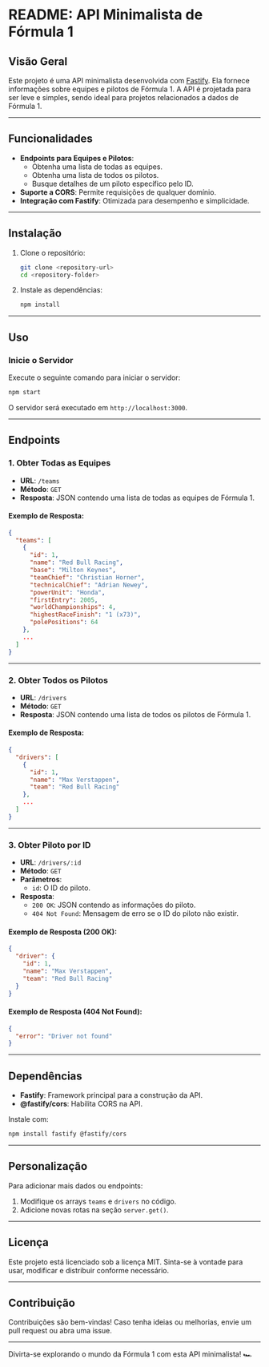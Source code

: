 # README: API Minimalista de Fórmula 1

## Visão Geral

Este projeto é uma API minimalista desenvolvida com [Fastify](https://www.fastify.io/). Ela fornece informações sobre equipes e pilotos de Fórmula 1. A API é projetada para ser leve e simples, sendo ideal para projetos relacionados a dados de Fórmula 1.

---

## Funcionalidades

- **Endpoints para Equipes e Pilotos**:
  - Obtenha uma lista de todas as equipes.
  - Obtenha uma lista de todos os pilotos.
  - Busque detalhes de um piloto específico pelo ID.
- **Suporte a CORS**: Permite requisições de qualquer domínio.
- **Integração com Fastify**: Otimizada para desempenho e simplicidade.

---

## Instalação

1. Clone o repositório:
   ```bash
   git clone <repository-url>
   cd <repository-folder>
   ```

2. Instale as dependências:
   ```bash
   npm install
   ```

---

## Uso

### Inicie o Servidor

Execute o seguinte comando para iniciar o servidor:
```bash
npm start
```

O servidor será executado em `http://localhost:3000`.

---

## Endpoints

### 1. Obter Todas as Equipes
- **URL**: `/teams`
- **Método**: `GET`
- **Resposta**: JSON contendo uma lista de todas as equipes de Fórmula 1.

#### Exemplo de Resposta:
```json
{
  "teams": [
    {
      "id": 1,
      "name": "Red Bull Racing",
      "base": "Milton Keynes",
      "teamChief": "Christian Horner",
      "technicalChief": "Adrian Newey",
      "powerUnit": "Honda",
      "firstEntry": 2005,
      "worldChampionships": 4,
      "highestRaceFinish": "1 (x73)",
      "polePositions": 64
    },
    ...
  ]
}
```

---

### 2. Obter Todos os Pilotos
- **URL**: `/drivers`
- **Método**: `GET`
- **Resposta**: JSON contendo uma lista de todos os pilotos de Fórmula 1.

#### Exemplo de Resposta:
```json
{
  "drivers": [
    {
      "id": 1,
      "name": "Max Verstappen",
      "team": "Red Bull Racing"
    },
    ...
  ]
}
```

---

### 3. Obter Piloto por ID
- **URL**: `/drivers/:id`
- **Método**: `GET`
- **Parâmetros**:
  - `id`: O ID do piloto.
- **Resposta**:
  - `200 OK`: JSON contendo as informações do piloto.
  - `404 Not Found`: Mensagem de erro se o ID do piloto não existir.

#### Exemplo de Resposta (200 OK):
```json
{
  "driver": {
    "id": 1,
    "name": "Max Verstappen",
    "team": "Red Bull Racing"
  }
}
```

#### Exemplo de Resposta (404 Not Found):
```json
{
  "error": "Driver not found"
}
```

---

## Dependências

- **Fastify**: Framework principal para a construção da API.
- **@fastify/cors**: Habilita CORS na API.

Instale com:
```bash
npm install fastify @fastify/cors
```

---

## Personalização

Para adicionar mais dados ou endpoints:
1. Modifique os arrays `teams` e `drivers` no código.
2. Adicione novas rotas na seção `server.get()`.

---

## Licença

Este projeto está licenciado sob a licença MIT. Sinta-se à vontade para usar, modificar e distribuir conforme necessário.

---

## Contribuição

Contribuições são bem-vindas! Caso tenha ideias ou melhorias, envie um pull request ou abra uma issue.

---

Divirta-se explorando o mundo da Fórmula 1 com esta API minimalista! 🏎️
